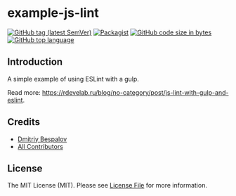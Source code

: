 # example-js-lint

[![GitHub tag (latest SemVer)][ico-github-tag-version]][link-github-tag-version]
[![Packagist][ico-license]][link-license]
[![GitHub code size in bytes][ico-github-size]][link-github]
[![GitHub top language][ico-github-top-language]][link-github]

## Introduction

A simple example of using ESLint with a gulp.

Read more: https://rdevelab.ru/blog/no-category/post/js-lint-with-gulp-and-eslint.

## Credits

- [Dmitriy Bespalov][link-author]
- [All Contributors][link-contributors]

## License

The MIT License (MIT). Please see [License File][link-license] for more information.

[link-author]: https://github.com/superrosko
[link-contributors]: https://github.com/superrosko/example-js-lint/contributors
[link-github]: https://github.com/superrosko/example-js-lint
[link-github-tag-version]: https://github.com/superrosko/example-js-lint
[link-license]: LICENSE

[ico-github-size]: https://img.shields.io/github/languages/code-size/superrosko/example-js-lint.svg?style=flat
[ico-github-top-language]: https://img.shields.io/github/languages/top/superrosko/example-js-lint.svg?style=flat
[ico-github-tag-version]: https://img.shields.io/github/v/tag/superrosko/example-js-lint.svg?style=flat
[ico-license]: https://img.shields.io/github/license/superrosko/example-js-lint.svg?style=flat